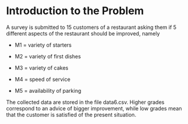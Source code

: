 
# Introduction to the Problem

A survey is submitted to 15 customers of a restaurant asking them if 5
different aspects of the restaurant should be improved, namely

-   M1 = variety of starters

-   M2 = variety of first dishes

-   M3 = variety of cakes

-   M4 = speed of service

-   M5 = availability of parking

The collected data are stored in the file data6.csv. Higher grades
correspond to an advice of bigger improvement, while low grades mean
that the customer is satisfied of the present situation.

